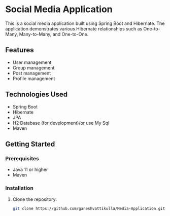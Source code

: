 # Social Media Application

This is a social media application built using Spring Boot and Hibernate. The application demonstrates various Hibernate relationships such as One-to-Many, Many-to-Many, and One-to-One.

## Features

- User management
- Group management
- Post management
- Profile management

## Technologies Used

- Spring Boot
- Hibernate
- JPA
- H2 Database (for development)/or use My Sql
- Maven

## Getting Started

### Prerequisites

- Java 11 or higher
- Maven

### Installation

1. Clone the repository:
   ```bash
   git clone https://github.com/ganeshvattikulla/Media-Application.git
